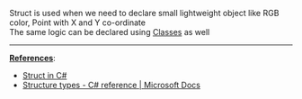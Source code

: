 Struct is used when we need to declare small lightweight object like RGB color, Point with X and Y co-ordinate  
The same logic can be declared using [Classes](CSharp%20Classes.md) as well

---

**<u>References</u>**:

* [Struct in C#](https://www.tutorialsteacher.com/csharp/csharp-struct)
* [Structure types - C# reference | Microsoft Docs](https://docs.microsoft.com/en-us/dotnet/csharp/language-reference/builtin-types/struct)
